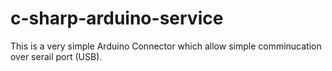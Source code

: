c-sharp-arduino-service
========================

This is a very simple Arduino Connector which allow simple comminucation over serail port (USB).
